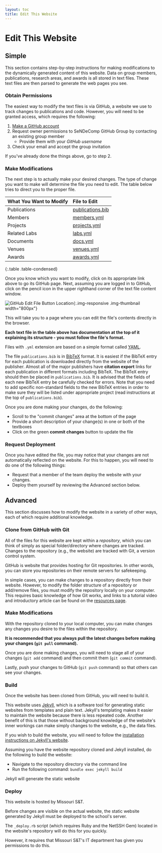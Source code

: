 ```yaml
---
layout: toc
title: Edit This Website
---
```


# Edit This Website

## Simple

This section contains step-by-step instructions for making modifications to the dynamically generated content of this website.
Data on group members, publications, research areas, and awards is all stored in text files.
These text files are then parsed to generate the web pages you see.

### Obtain Permissions

The easiest way to modify the text files is via GitHub, a website we use to track changes to publications and code.
However, you will need to be granted access, which requires the following:

1. [Make a GitHub account](https://www.github.com/join)
2. Request owner permissions to SeNDeComp GitHub Group by contacting an existing group member
    - Provide them with your *GitHub username*
3. Check your email and accept the group invitation

If you've already done the things above, go to step 2.

### Make Modifications

The next step is to actually make your desired changes.
The type of change you want to make will determine the file you need to edit.
The table below tries to direct you to the proper file.

| What You Want to Modify | File to Edit          |
| :---------------------- | :-------------------- |
| Publications            | [publications.bib][1] |
| Members                 | [members.yml][2]      |
| Projects                | [projects.yml][3]     |
| Related Labs            | [labs.yml][4]         |
| Documents               | [docs.yml][5]         |
| Venues                  | [venues.yml][6]       |
| Awards                  | [awards.yml][7]       |
{:.table .table-condensed}

Once you know which you want to modify, click on its appropriate link above to go its GitHub page.
Next, assuming you are logged in to GitHub, click on the pencil icon in the upper righthand corner of the text file content window.

![GitHub Edit File Button Location](edit-yml-figure-1.png){:.img-responsive .img-thumbnail width="800px"}

This will take you to a page where you can edit the file's contents directly in the browser.

**<i class="fa fa-exclamation-triangle"></i>
Each text file in the table above has documentation at the top of it explaining its structure - you must follow the file's format.**

Files with `.yml` extension are based on a simple format called [YAML](https://en.wikipedia.org/wiki/YAML).

The file `publications.bib` is in [BibTeX](https://en.wikipedia.org/wiki/BibTeX) format. It is easiest if the BibTeX entry for each publication is downloaded directly from the website of the publisher. Almost all of the major publishers have **citation export** links for each publication in different formats including BibTeX. The BibTeX entry should then be placed in `publications.bib`. It is advised that the fields of each new BibTeX entry be carefully checked for errors. Note that you need to add specific non-standard fields to the new BibTeX entries in order to make sure they will be listed under appropriate project (read instructions at the top of `publications.bib`).

Once you are done making your changes, do the following:

- Scroll to the "commit changes" area at the bottom of the page
- Provide a short description of your change(s) in one or both of the textboxes
- Click on the green **commit changes** button to update the file

### Request Deployment

Once you have edited the file, you may notice that your changes are not automatically reflected on the website.
For this to happen, you will need to do one of the following things:

- Request that a member of the team deploy the website with your changes.
- Deploy them yourself by reviewing the Advanced section below.

## Advanced

This section discusses how to modify the website in a variety of other ways, each of which require additional knowledge.

### Clone from GitHub with Git

All of the files for this website are kept within a *repository*, which you can think of simply as special folder/directory where changes are tracked.
Changes to the repository (e.g., the website) are tracked with Git, a version control system.

GitHub is website that provides hosting for Git repositories.
In other words, you can store you repositories on their remote servers for safekeeping.

In simple cases, you can make changes to a repository directly from their website.
However, to modify the folder structure of a repository or add/remove files, you must modify the repository locally on your computer.
This requires basic knowledge of how Git works, and links to a tutorial video and introductory article can be found on the [resources page]({{site.baseurl}}/resources).

### Make Modifications

With the repository cloned to your local computer, you can make changes any changes you desire to the files within the repository.

**It is recommended that you always pull the latest changes before making your changes (`git pull` command).**

Once you are done making changes, you will need to stage all of your changes (`git add` command) and then commit them (`git commit` command).

Lastly, push your changes to GitHub (`git push` command) so that others can see your changes.

### Build

Once the website has been cloned from GitHub, you will need to build it.

This website uses [Jekyll](http://jekyllrb.com/), which is a software tool for generating static websites from templates and plain text.
Jekyll's templating makes it easier to maintain the website because there is less repeated code.
Another benefit of this is that those without background knowledge of the website's inner workings can make simply changes to the website, e.g., the data files.

If you wish to build the website, you will need to follow the [installation instructions on Jekyll's website](http://jekyllrb.com/docs/installation/).

Assuming you have the website repository cloned and Jekyll installed, do the following to build the website:

- Navigate to the repository directory via the command line
- Run the following command: `bundle exec jekyll build`

Jekyll will generate the static website

### Deploy

This website is hosted by Missouri S&amp;T.

Before changes are visible on the actual website, the static website generated by Jekyll must be deployed to the school's server.

The `_deploy.rb` script (which requires Ruby and the NetSSH Gem) located in the website's repository will do this for you quickly.

However, it requires that Missouri S&amp;T's IT department has given you permissions to do this.

[1]: https://github.com/sendecomp/sendecomp-website/blob/master/_data/publications.bib
[2]: https://github.com/sendecomp/sendecomp-website/blob/master/_data/members.yml
[3]: https://github.com/sendecomp/sendecomp-website/blob/master/_data/projects.yml
[4]: https://github.com/sendecomp/sendecomp-website/blob/master/_data/labs.yml
[5]: https://github.com/sendecomp/sendecomp-website/blob/master/_data/docs.yml
[6]: https://github.com/sendecomp/sendecomp-website/blob/master/_data/venues.yml
[7]: https://github.com/sendecomp/sendecomp-website/blob/master/_data/awards.yml
